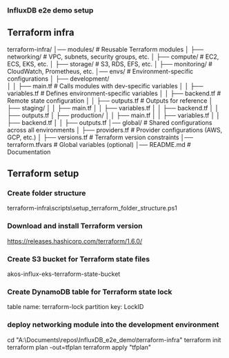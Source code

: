 ### InfluxDB e2e demo setup

## Terraform infra
terraform-infra/
│── modules/                 # Reusable Terraform modules
│   ├── networking/          # VPC, subnets, security groups, etc.
│   ├── compute/             # EC2, ECS, EKS, etc.
│   ├── storage/             # S3, RDS, EFS, etc.
│   ├── monitoring/          # CloudWatch, Prometheus, etc.
│── envs/                    # Environment-specific configurations
│   ├── development/         
│   │   ├── main.tf          # Calls modules with dev-specific variables
│   │   ├── variables.tf     # Defines environment-specific variables
│   │   ├── backend.tf       # Remote state configuration
│   │   ├── outputs.tf       # Outputs for reference
│   ├── staging/
│   │   ├── main.tf
│   │   ├── variables.tf
│   │   ├── backend.tf
│   │   ├── outputs.tf
│   ├── production/
│   │   ├── main.tf
│   │   ├── variables.tf
│   │   ├── backend.tf
│   │   ├── outputs.tf
│── global/                  # Shared configurations across all environments
│   ├── providers.tf         # Provider configurations (AWS, GCP, etc.)
│   ├── versions.tf          # Terraform version constraints
│── terraform.tfvars         # Global variables (optional)
│── README.md                # Documentation


## Terraform setup

### Create folder structure
terraform-infra\scripts\setup_terraform_folder_structure.ps1

### Download and install Terraform version
https://releases.hashicorp.com/terraform/1.6.0/

### Create S3 bucket for Terraform state files
akos-influx-eks-terraform-state-bucket

### Create DynamoDB table for Terraform state lock
table name: terraform-lock
partition key: LockID

### deploy networking module into the development environment
cd "A:\Documents\repos\InfluxDB_e2e_demo\terraform-infra"
terraform init
terraform plan -out=tfplan
terraform apply "tfplan"